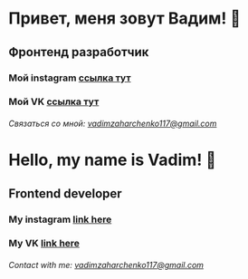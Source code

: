 # Привет, меня зовут Вадим! 👋
## Фронтенд разработчик
### Мой instagram [ссылка тут](https://instagram/vadim__zakharchenko)
### Мой VK [ссылка тут](https://vk.com/id226763322)

###### Связаться со мной: vadimzaharchenko117@gmail.com



# Hello, my name is Vadim! 👋
## Frontend developer
### My instagram [link here](https://instagram/vadim__zakharchenko)
### My VK [link here](https://vk.com/id226763322)

###### Contact with me: vadimzaharchenko117@gmail.com
